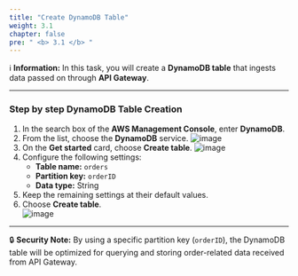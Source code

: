 ```yaml
---
title: "Create DynamoDB Table"
weight: 3.1
chapter: false
pre: " <b> 3.1 </b> "
---
```


ℹ️ **Information:** In this task, you will create a **DynamoDB table** that ingests data passed on through **API Gateway**.

---

### Step by step DynamoDB Table Creation

1. In the search box of the **AWS Management Console**, enter **DynamoDB**.  
2. From the list, choose the **DynamoDB** service.
![image](/images/3-CreateDynamoDBTable/01-dynamo.png)  
3. On the **Get started** card, choose **Create table**. 
![image](/images/3-CreateDynamoDBTable/02-dynamo.png)   
4. Configure the following settings:  
    - **Table name:** `orders`  
    - **Partition key:** `orderID`  
    - **Data type:** String  
5. Keep the remaining settings at their default values.  
6. Choose **Create table**.  
![image](/images/3-CreateDynamoDBTable/03-dynamo.png)  

---

🔒 **Security Note:**  By using a specific partition key (`orderID`), the DynamoDB table will be optimized for querying and storing order-related data received from API Gateway.
